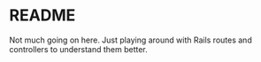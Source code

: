 # README

Not much going on here. Just playing around with Rails routes and controllers to understand them better.

